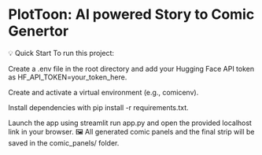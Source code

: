 # PlotToon: AI powered Story to Comic Genertor
💡 Quick Start
To run this project:

Create a .env file in the root directory and add your Hugging Face API token as HF_API_TOKEN=your_token_here.

Create and activate a virtual environment (e.g., comicenv).

Install dependencies with pip install -r requirements.txt.

Launch the app using streamlit run app.py and open the provided localhost link in your browser.
🖼️ All generated comic panels and the final strip will be saved in the comic_panels/ folder.
